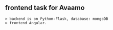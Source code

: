 
frontend task for Avaamo
----------------------------

    > backend is on Python-Flask, database: mongoDB
    > frontend Angular.